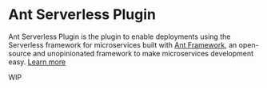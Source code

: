 # Ant Serverless Plugin
Ant Serverless Plugin is the plugin to enable deployments using the Serverless framework for microservices built with [Ant Framework](https://github.com/back4app/antframework), an open-source and unopinionated framework to make microservices development easy. [Learn more](https://github.com/back4app/antframework#readme)

WIP
